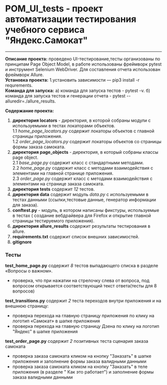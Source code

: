 ﻿# POM_UI_tests - проект автоматизации тестирования учебного сервиса  "Яндекс.Самокат"
___
__Описание проекта:__  проведено UI-тестирование,тесты организованы по принципам Page Object Model, в работе использованы фреймворк pytest и инструмент Selenium WebDriver. Для составления отчета использован фреймворк Allure.\
__Установка проекта:__ 1.установить зависимости — pip3 install -r requrements.  
__Команда для запуска:__ a) команда для запуска тестов - pytest -v. б) команда для запуска тестов и генерации отчета -  pytest --alluredir=./allure_results.

__Содержание проекта:__  
1. __директория locators__ - директория, в которой собраны модули с используемыми в тестах локаторами объектов.\
    1.1 _home_page_locators.py_ содержит локаторы объектов с главной страницы приложения.\
    1.2 _order_page_locators.py_ содержит локаторы объектов со страницы формы заказа самоката.
2. __директория page_objects__ - директория, в который собраны классы page object.\
    2.1 _base_page.py_ содержит класс с стандартными методами.\
    2.2 _home_page.py_ содержит класс с методами взаимодействия с элементами на главной странице приложения.\
    2.3 _order_page.py_ содержит класс с методами взаимодействия с элементами на странице заказа самоката.
3. __директория tests__ содержит _12_ тестов.
4. __директория data__ содержит модуль _data.py_  с  используемыми в тестах данными (ссылки,тестовые данные, генератор информации для заказа).
5. __conftest.py__ - модуль, в котором написаны фикстуры, используемые в тестах ( создание вебдрайвера для Firefox и открытие главной страницы тестируемого приложения).
6. __директория allure_results__ содержит результаты тестирования в allure.
4. __requirements.txt__ содержит список внешних зависимостей.
5. __gitignore__

### Тесты
__test_home_page.py__ содержит _8_ тестов выпадающего списка в разделе «Вопросы о важном».  
* проверка, что при нажатии на стрелочку слева от вопроса, под вопросом открывается соответствующий текст ответа(тесты для 8 вопросов) 

__test_transitions.py__ содержит _2_ теста переходов внутри приложения и на внешнюю страницу:  
* проверка перехода на главную страницу приложения по клику на логотип «Самокат» в шапке приложения
* проверка перехода на главную страницу Дзена по клику на логотип "Яндекс"  в шапке приложения

__test_order_page.py__ содержит _2_  позитивных теста сценария заказа самоката
* проверка заказа самоката кликом на кнопку "Заказать" в шапке приложения и заполнение формы заказа валидными данными
* проверка заказа самоката кликом на кнопку "Заказать" в теле приложения (в разделе " Как это работает") и заполнение формы заказа валидными данными



